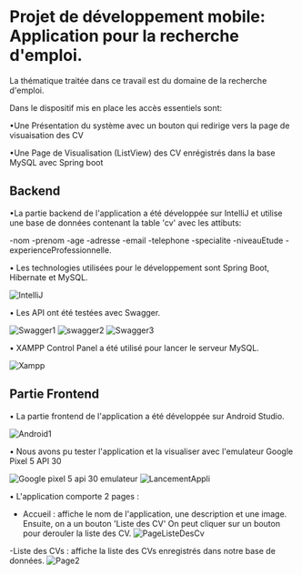 # Projet de développement mobile: Application pour la recherche d'emploi.

La thématique traitée dans ce travail est du domaine de la 
recherche d'emploi. 

Dans le dispositif mis en place les accès essentiels sont: 

•Une Présentation du système avec un bouton qui redirige vers la 
page de visuaisation des CV 

•Une Page de Visualisation (ListView) des CV enrégistrés dans la 
base MySQL avec Spring boot

## Backend
 •La partie backend de l'application a été développée sur IntelliJ et utilise une base de données contenant la table 'cv' avec les attibuts: 
 
-nom
-prenom
-age
-adresse
-email
-telephone
-specialite
-niveauEtude
-experienceProfessionnelle.

• Les technologies utilisées pour le développement sont Spring Boot, Hibernate et MySQL.

![IntelliJ](https://user-images.githubusercontent.com/112700832/234557006-438c0b92-6e95-4e89-ab1e-00ab06f999d7.PNG)

• Les API ont été testées avec Swagger. 

![Swagger1](https://user-images.githubusercontent.com/112700832/234557146-63f8feb1-55c0-4a47-9e06-a87730fdd4e3.PNG)
![swagger2](https://user-images.githubusercontent.com/112700832/234557181-85901501-10f9-4663-9f83-04738a2372d1.PNG)
![Swagger3](https://user-images.githubusercontent.com/112700832/234557211-631a622c-a8b1-4838-b24f-b8235f2b8472.PNG)


• XAMPP Control Panel a été utilisé pour lancer le serveur MySQL.

![Xampp](https://user-images.githubusercontent.com/112700832/234557341-23f02197-fb8f-40c1-ba9e-edf7b6eaa7cd.PNG)


## Partie Frontend
• La partie frontend de l'application a été développée sur Android Studio. 

![Android1](https://user-images.githubusercontent.com/112700832/234557423-6072dba5-00cd-408b-b70d-cb5f2c4491dc.PNG)

• Nous avons pu tester l'application et la visualiser avec l'emulateur Google Pixel 5 API 30

![Google pixel 5 api 30 emulateur](https://user-images.githubusercontent.com/112700832/234557660-cd00fdf3-7271-494f-8be5-ebdd702aa39c.PNG)
![LancementAppli](https://user-images.githubusercontent.com/112700832/234557708-66ec6552-d524-4617-a467-b369a78727b0.PNG)

• L'application comporte 2 pages :
  - Accueil : affiche le nom de l'application, une description et une image. Ensuite, on a un bouton 'Liste des CV' On peut cliquer sur un bouton pour derouler la liste des CV.
![PageListeDesCv](https://user-images.githubusercontent.com/112700832/234557803-b63f2eab-a0f0-4b06-8d25-61b32e7c10ba.PNG)

  -Liste des CVs : affiche la liste des CVs enregistrés dans notre base de données.
![Page2](https://user-images.githubusercontent.com/112700832/234557859-ab4e6fa4-819b-458f-8796-d0b26e67e359.PNG)
